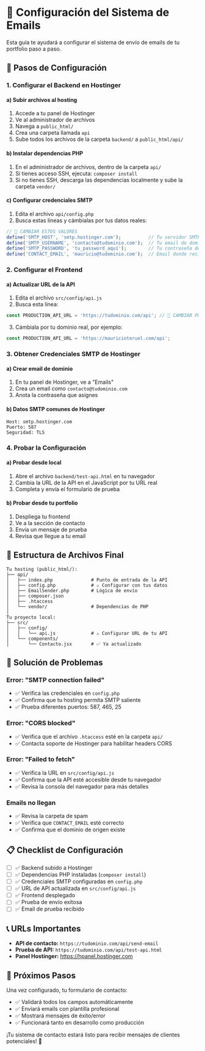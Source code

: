 # 📧 Configuración del Sistema de Emails

Esta guía te ayudará a configurar el sistema de envío de emails de tu portfolio paso a paso.

## 🚀 Pasos de Configuración

### 1. **Configurar el Backend en Hostinger**

#### a) Subir archivos al hosting
1. Accede a tu panel de Hostinger
2. Ve al administrador de archivos
3. Navega a `public_html/`
4. Crea una carpeta llamada `api`
5. Sube todos los archivos de la carpeta `backend/` a `public_html/api/`

#### b) Instalar dependencias PHP
1. En el administrador de archivos, dentro de la carpeta `api/`
2. Si tienes acceso SSH, ejecuta: `composer install`
3. Si no tienes SSH, descarga las dependencias localmente y sube la carpeta `vendor/`

#### c) Configurar credenciales SMTP
1. Edita el archivo `api/config.php`
2. Busca estas líneas y cámbialas por tus datos reales:

```php
// 🔸 CAMBIAR ESTOS VALORES
define('SMTP_HOST', 'smtp.hostinger.com');          // Tu servidor SMTP
define('SMTP_USERNAME', 'contacto@tudominio.com');  // Tu email de dominio
define('SMTP_PASSWORD', 'tu_password_aquí');        // Tu contraseña de email
define('CONTACT_EMAIL', 'mauricio@tudominio.com');  // Email donde recibes mensajes
```

### 2. **Configurar el Frontend**

#### a) Actualizar URL de la API
1. Edita el archivo `src/config/api.js`
2. Busca esta línea:

```javascript
const PRODUCTION_API_URL = 'https://tudominio.com/api'; // 🔸 CAMBIAR POR TU URL REAL
```

3. Cámbiala por tu dominio real, por ejemplo:
```javascript
const PRODUCTION_API_URL = 'https://mauricioteruel.com/api';
```

### 3. **Obtener Credenciales SMTP de Hostinger**

#### a) Crear email de dominio
1. En tu panel de Hostinger, ve a "Emails"
2. Crea un email como `contacto@tudominio.com`
3. Anota la contraseña que asignes

#### b) Datos SMTP comunes de Hostinger
```
Host: smtp.hostinger.com
Puerto: 587
Seguridad: TLS
```

### 4. **Probar la Configuración**

#### a) Probar desde local
1. Abre el archivo `backend/test-api.html` en tu navegador
2. Cambia la URL de la API en el JavaScript por tu URL real
3. Completa y envía el formulario de prueba

#### b) Probar desde tu portfolio
1. Despliega tu frontend
2. Ve a la sección de contacto
3. Envía un mensaje de prueba
4. Revisa que llegue a tu email

## 🔧 Estructura de Archivos Final

```
Tu hosting (public_html/):
├── api/
│   ├── index.php              # Punto de entrada de la API
│   ├── config.php             # ⚠️ Configurar con tus datos
│   ├── EmailSender.php        # Lógica de envío
│   ├── composer.json
│   ├── .htaccess
│   └── vendor/                # Dependencias de PHP
│
Tu proyecto local:
├── src/
│   ├── config/
│   │   └── api.js             # ⚠️ Configurar URL de tu API
│   └── components/
│       └── Contacto.jsx       # ✅ Ya actualizado
```

## 🐛 Solución de Problemas

### Error: "SMTP connection failed"
- ✅ Verifica las credenciales en `config.php`
- ✅ Confirma que tu hosting permita SMTP saliente
- ✅ Prueba diferentes puertos: 587, 465, 25

### Error: "CORS blocked"
- ✅ Verifica que el archivo `.htaccess` esté en la carpeta `api/`
- ✅ Contacta soporte de Hostinger para habilitar headers CORS

### Error: "Failed to fetch"
- ✅ Verifica la URL en `src/config/api.js`
- ✅ Confirma que la API esté accesible desde tu navegador
- ✅ Revisa la consola del navegador para más detalles

### Emails no llegan
- ✅ Revisa la carpeta de spam
- ✅ Verifica que `CONTACT_EMAIL` esté correcto
- ✅ Confirma que el dominio de origen existe

## 📋 Checklist de Configuración

- [ ] ✅ Backend subido a Hostinger
- [ ] ✅ Dependencias PHP instaladas (`composer install`)
- [ ] ✅ Credenciales SMTP configuradas en `config.php`
- [ ] ✅ URL de API actualizada en `src/config/api.js`
- [ ] ✅ Frontend desplegado
- [ ] ✅ Prueba de envío exitosa
- [ ] ✅ Email de prueba recibido

## 📞 URLs Importantes

- **API de contacto:** `https://tudominio.com/api/send-email`
- **Prueba de API:** `https://tudominio.com/api/test-api.html`
- **Panel Hostinger:** https://hpanel.hostinger.com

## 🎯 Próximos Pasos

Una vez configurado, tu formulario de contacto:
- ✅ Validará todos los campos automáticamente
- ✅ Enviará emails con plantilla profesional
- ✅ Mostrará mensajes de éxito/error
- ✅ Funcionará tanto en desarrollo como producción

¡Tu sistema de contacto estará listo para recibir mensajes de clientes potenciales! 🚀
